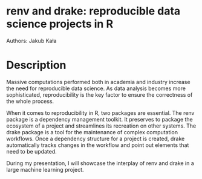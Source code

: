 # renv and drake: reproducible data science projects in R

Authors: Jakub Kała

# Description

Massive computations performed both in academia and industry increase the need for reproducible data science. As data analysis becomes more sophisticated, reproducibility is the key factor to ensure the correctness of the whole process. 

When it comes to reproducibility in R, two packages are essential. The renv package is a dependency management toolkit. It preserves to package the ecosystem of a project and streamlines its recreation on other systems. The drake package is a tool for the maintenance of complex computation workflows. Once a dependency structure for a project is created, drake automatically tracks changes in the workflow and point out elements that need to be updated. 

During my presentation, I will showcase the interplay of renv and drake in a large machine learning project.